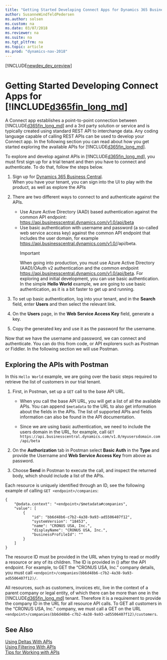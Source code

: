 ```yaml
---
title: "Getting Started Developing Connect Apps for Dynamics 365 Business Central"
author: SusanneWindfeldPedersen
ms.author: solsen
ms.custom: na
ms.date: 03/07/2018
ms.reviewer: na
ms.suite: na
ms.tgt_pltfrm: na
ms.topic: article
ms.prod: "dynamics-nav-2018"
---
```


[!INCLUDE[newdev_dev_preview](includes/newdev_dev_preview.md)]

# Getting Started Developing Connect Apps for [!INCLUDE[d365fin_long_md](includes/d365fin_long_md.md)]
A Connect app establishes a point-to-point connection between [!INCLUDE[d365fin_long_md](includes/d365fin_long_md.md)] and a 3rd party solution or service and is typically created using standard REST API to interchange data. Any coding language capable of calling REST APIs can be used to develop your Connect app. In the following section you can read about how you get started exploring the available APIs for [!INCLUDE[d365fin_long_md](includes/d365fin_long_md.md)].

To explore and develop against APIs in [!INCLUDE[d365fin_long_md](includes/d365fin_long_md.md)], you must first sign up for a trial tenant and then you have to connect and authenticate. To do that, follow the steps below.

1. Sign up for [Dynamics 365 Business Central]().  
When you have your tenant, you can sign into the UI to play with the product, as well as explore the APIs []()
2. There are two different ways to connect to and authenticate against the APIs.  
    - Use Azure Active Directory (AAD) based authentication against the common API endpoint: https://api.businesscentral.dynamics.com/v1.0/api/beta
    - Use basic authentication with username and password (a so-called web service access key) against the common API endpoint that includes the user domain, for example https://api.businesscentral.dynamics.com/v1.0/<tenant user domain URL>/api/beta.  
        > [!IMPORTANT]  
        > When going into production, you must use Azure Active Directory (AAD)/OAuth v2 authentication and the common endpoint https://api.businesscentral.dynamics.com/v1.0/api/beta. For exploring and initial development, you can use basic authentication. In the simple **Hello World** example, we are going to use basic authentication, as it is a bit faster to get up and running.

3. To set up basic authentication, log into your tenant, and in the **Search** field, enter **Users** and then select the relevant link.
4. On the **Users** page, in the **Web Service Access Key** field, generate a key.  
5. Copy the generated key and use it as the password for the username. 


Now that we have the username and password, we can connect and authenticate. You can do this from code, or API explorers such as Postman or Fiddler. In the following section we will use Postman.

## Exploring the APIs with Postman
In this `Hello World` example, we are going over the basic steps required to retrieve the list of customers in our trial tenant. 

1.	First, in Postman, set up a `GET` call to the base API URL.  
    - When you call the base API URL, you will get a list of all the available APIs. You can append `$metadata` to the URL to also get information about the fields in the APIs. The list of supported APIs and fields information can also be found in the API documentation.

    - Since we are using basic authentication, we need to include the users domain in the URL, for example, call `GET https://api.businesscentral.dynamics.com/v1.0/myusersdomain.com/api/beta`
    
2. On the **Authorization** tab in Postman select **Basic Auth** in the **Type** and provide the Username and **Web Service Access Key** from above as password. 

3. Choose **Send** in Postman to execute the call, and inspect the returned body, which should include a list of the APIs.
    
Each resource is uniquely identified through an ID, see the following example of calling `GET <endpoint>/companies`:

``` 
{
    "@odata.context": "<endpoint>/$metadata#companies",
    "value": [
        {
            "id": "bb6d48b6-c7b2-4a38-9a93-ad5506407f12",
            "systemVersion": "18453",
            "name": "CRONUS USA, Inc.",
            "displayName": "CRONUS USA, Inc.",
            "businessProfileId": ""
        }
    ]
}
```


The resource ID must be provided in the URL when trying to read or modify a resource or any of its children. The ID is provided in () after the API endpoint. For example, to GET the “CRONUS USA, Inc.” company details, you must call `<endpoint>/companies(bb6d48b6-c7b2-4a38-9a93-ad5506407f12)/`.

All resources, such as customers, invoices etc, live in the context of a parent company or legal entity, of which there can be more than one in the [!INCLUDE[d365fin_long_md](includes/d365fin_long_md.md)] tenant. Therefore it is a requirement to provide the company ID in the URL for all resource API calls. To GET all customers in the “CRONUS USA, Inc.” company, we must call a GET on the URL `<endpoint>/companies(bb6d48b6-c7b2-4a38-9a93-ad5506407f12)/customers`.

## See Also
[Using Deltas With APIs](devenv-connect-apps-delta.md)  
[Using Filtering With APIs](devenv-connect-apps-filtering.md)  
[Tips for Working with APIs](devenv-connect-apps-tips.md)